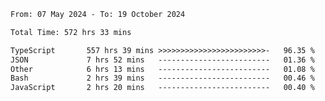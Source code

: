 
<!--START_SECTION:waka-->

```txt
From: 07 May 2024 - To: 19 October 2024

Total Time: 572 hrs 33 mins

TypeScript       557 hrs 39 mins >>>>>>>>>>>>>>>>>>>>>>>>-   96.35 %
JSON             7 hrs 52 mins   -------------------------   01.36 %
Other            6 hrs 13 mins   -------------------------   01.08 %
Bash             2 hrs 39 mins   -------------------------   00.46 %
JavaScript       2 hrs 20 mins   -------------------------   00.40 %
```

<!--END_SECTION:waka-->

<!--

### Hi there 👋
**Iam-cesar/Iam-cesar** is a ✨ _special_ ✨ repository because its `README.md` (this file) appears on your GitHub profile.

Here are some ideas to get you started:

- 🔭 I’m currently working on ...
- 🌱 I’m currently learning ...
- 👯 I’m looking to collaborate on ...
- 🤔 I’m looking for help with ...
- 💬 Ask me about ...
- 📫 How to reach me: ...
- 😄 Pronouns: ...
- ⚡ Fun fact: ...
-->
